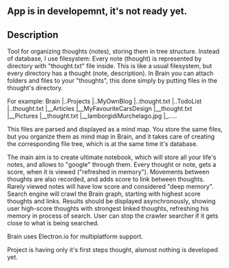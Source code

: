 App is in developemnt, it's not ready yet.
-----------

Description
-----------
Tool for organizing thoughts (notes), storing them in tree structure.
Instead of database, I use filesystem:
Every note (thought) is represented by directory with "thought.txt" file inside. This is like a usual filesystem, but every directory has a thought (note, description). In Brain you can attach folders and files to your "thoughts", this done simply by putting files in the thought's directory.

For example:
Brain
 |..Projects
   |..MyOwnBlog
      |..thought.txt
      |..TodoList
        |..thought.txt
      |__Articles
        |__MyFavouriteCarsDesign
          |__thought.txt
          |__Pictures
             |__thought.txt
             |__lamborgidiMurchelago.jpg
  |_.....
  
  This files are parsed and displayed as a mind map. You store the same files, but you organize them as mind map in Brain, and it takes care of creating the corresponding file tree, which is at the same time it's database.

The main aim is to create ultimate notebook, which will store all your life's notes, and allows to "google" through them.
Every thought or note, gets a score, when it is viewed ("refreshed in memory"). Movements between thoughts are also recorded, and adds score to link between thoughts. Rarely viewed notes will have low score and considered "deep memory".
Search engine will crawl the Brain graph, starting with highest score thoughts and links. Results should be displayed asynchronously, showing user high-score thoughts with strongest linked thoughts, refreshing his memory in process of search. User can stop the crawler searcher if it gets close to what is being searched.

Brain uses Electron.io for multiplatform support.

Project is having only it's first steps thought, alsmost nothing is developed yet.
